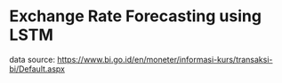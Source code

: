 ﻿# Exchange Rate Forecasting using LSTM
data source: https://www.bi.go.id/en/moneter/informasi-kurs/transaksi-bi/Default.aspx
